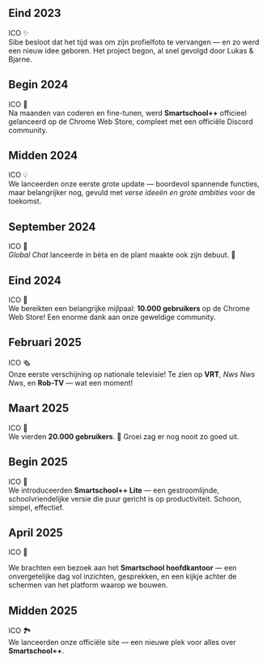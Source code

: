 ## Eind 2023

ICO ✨  
Sibe besloot dat het tijd was om zijn profielfoto te vervangen — en zo werd een nieuw idee geboren. Het project begon, al snel gevolgd door Lukas & Bjarne.

## Begin 2024

ICO 🚀  
Na maanden van coderen en fine-tunen, werd **Smartschool++** officieel gelanceerd op de Chrome Web Store, compleet met een officiële Discord community.

## Midden 2024

ICO 💡  
We lanceerden onze eerste grote update — boordevol spannende functies, maar belangrijker nog, gevuld met _verse ideeën en grote ambities_ voor de toekomst.

## September 2024

ICO 💬  
_Global Chat_ lanceerde in bèta en de plant maakte ook zijn debuut. 🌱

## Eind 2024

ICO 🎉  
We bereikten een belangrijke mijlpaal: **10.000 gebruikers** op de Chrome Web Store! Een enorme dank aan onze geweldige community.

## Februari 2025

ICO 🗞️  
Onze eerste verschijning op nationale televisie! Te zien op **VRT**, _Nws Nws Nws_, en **Rob-TV** — wat een moment!

## Maart 2025

ICO 🎉  
We vierden **20.000 gebruikers**. 🚀 Groei zag er nog nooit zo goed uit.

## Begin 2025

ICO 🤍  
We introduceerden **Smartschool++ Lite** — een gestroomlijnde, schoolvriendelijke versie die puur gericht is op productiviteit. Schoon, simpel, effectief.

## April 2025

ICO 🧡

We brachten een bezoek aan het **Smartschool hoofdkantoor** — een onvergetelijke dag vol inzichten, gesprekken, en een kijkje achter de schermen van het platform waarop we bouwen.

## Midden 2025

ICO 🏞️  
We lanceerden onze officiële site — een nieuwe plek voor alles over **Smartschool++**.